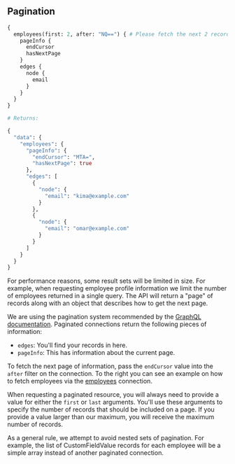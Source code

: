 ## Pagination

```graphql
{
  employees(first: 2, after: "NQ==") { # Please fetch the next 2 records, starting after the "NQ==" cursor
    pageInfo {
      endCursor
      hasNextPage
    }
    edges {
      node {
        email
      }
    }
  }
}

# Returns:

{
  "data": {
    "employees": {
      "pageInfo": {
        "endCursor": "MTA=",
        "hasNextPage": true
      },
      "edges": [
        {
          "node": {
            "email": "kima@example.com"
          }
        },
        {
          "node": {
            "email": "omar@example.com"
          }
        }
      ]
    }
  }
}

```

For performance reasons, some result sets will be limited in size.  For example, when requesting employee profile
information we limit the number of employees returned in a single query.  The API will return a "page" of
records along with an object that describes how to get the next page.

We are using the pagination system recommended by the [GraphQL documentation](http://graphql.org/learn/pagination/).
Paginated connections return the following pieces of information:

* `edges`: You'll find your records in here.
* `pageInfo`: This has information about the current page.

To fetch the next page of information, pass the `endCursor` value into the `after` filter on the
connection.  To the right you can see an example on how to fetch employees via the 
[employees](#employees-employeeconnection) connection.

When requesting a paginated resource, you will always need to provide a value for either the `first` or `last` arguments.
You'll use these arguments to specify the number of records that should be included on a page. If you provide a value larger
than our maximum, you will receive the maximum number of records.

As a general rule, we attempt to avoid nested sets of pagination.  For example, the list of CustomFieldValue records
for each employee will be a simple array instead of another paginated connection.